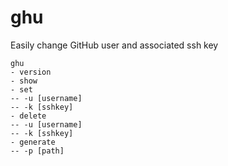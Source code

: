# ghu

Easily change GitHub user and associated ssh key

```shell
ghu
- version
- show
- set
-- -u [username]
-- -k [sshkey]
- delete
-- -u [username]
-- -k [sshkey]
- generate
-- -p [path]
```